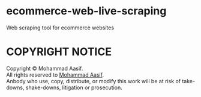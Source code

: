 # ecommerce-web-live-scraping
Web scraping tool for ecommerce websites 
# COPYRIGHT NOTICE
Copyright © Mohammad Aasif. <br />
All rights reserved to <a href="https://mohammadaasif.github.io/">Mohammad Aasif</a>. <br />
Anbody who use, copy, distribute, or modify this work will be at risk of take-downs, shake-downs, litigation or prosecution.
